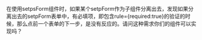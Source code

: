 在使用setpsForm组件时，如果某个setpForm作为子组件分离出去，发现如果分离出去的setpForm表单中，有必填项，即包含rule={required:true}的验证的时候，那么点前一个表单的下一步，是没有反应的。请问这种需求你们的组件可以实现吗？
